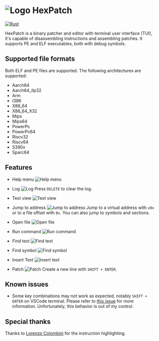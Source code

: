 # ![Logo](./assets/logo.svg) HexPatch

[![Rust](https://github.com/Etto48/HexPatch/actions/workflows/rust.yml/badge.svg)](https://github.com/Etto48/HexPatch/actions/workflows/rust.yml)

HexPatch is a binary patcher and editor with terminal user interface (TUI), it's capable of disassembling instructions and assembling patches.
It supports PE and ELF executables, both with debug symbols.

## Supported file formats

Both ELF and PE files are supported. The following architectures are supported:

- Aarch64
- Aarch64_Ilp32
- Arm
- I386
- X86_64
- X86_64_X32
- Mips
- Mips64
- PowerPc
- PowerPc64
- Riscv32
- Riscv64
- S390x
- Sparc64

## Features

- Help menu
    ![Help menu](./assets/help.png)

- Log
    ![Log](./assets/log.png)
    Press `DELETE` to clear the log.

- Text view
    ![Text view](./assets/text_view.png)

- Jump to address
    ![Jump to address](./assets/jump.png)
    Jump to a virtual address with `v0x` or to a file offset with `0x`. You can also jump to symbols and sections.

- Open file
    ![Open file](./assets/open.png)

- Run command
    ![Run command](./assets/run.png)

- Find text
    ![Find text](./assets/find_text.png)

- Find symbol
    ![Find symbol](./assets/find_symbol.png)

- Insert Text
    ![Insert text](./assets/text.png)

- Patch
    ![Patch](./assets/patch.png)
    Create a new line with `SHIFT + ENTER`.

## Known issues

- Some key combinations may not work as expected, notably `SHIFT + ENTER` on VSCode terminal. Please refer to [this issue](https://github.com/crossterm-rs/crossterm/issues/685) for more information. Unfortunately, this behavior is out of my control.

## Special thanks

Thanks to [Lorenzo Colombini](https://github.com/Lorenzinco) for the instruction highlighting.
